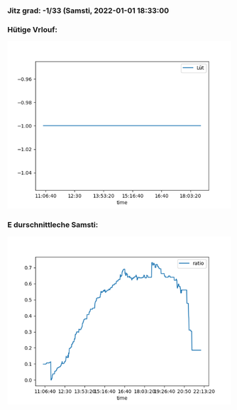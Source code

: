 ### Jitz grad: -1/33 (Samsti, 2022-01-01 18:33:00

### Hütige Vrlouf:
![Graph](Today.png)

### E durschnittleche Samsti:
![Graph](Samsti.png)